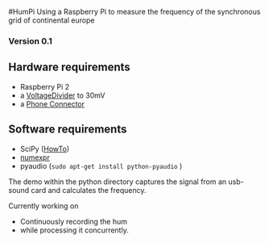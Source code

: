 #HumPi
Using a Raspberry Pi to measure the frequency of the synchronous grid of continental europe

### Version 0.1

## Hardware requirements
* Raspberry Pi 2
* a [VoltageDivider](https://en.wikipedia.org/wiki/Voltage_divider) to 30mV
* a [Phone Connector](https://en.wikipedia.org/wiki/Phone_connector_%28audio%29)

## Software requirements
* SciPy ([HowTo](http://wyolum.com/numpyscipymatplotlib-on-raspberry-pi/))
* [numexpr](https://github.com/pydata/numexpr)
* pyaudio (`sudo apt-get install python-pyaudio` )

The demo within the python directory captures the signal from an usb-sound card and calculates the frequency.

Currently working on
* Continuously recording the hum
* while processing it concurrently.





